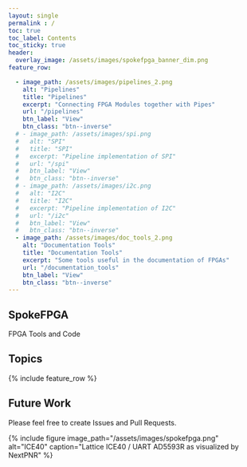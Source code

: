 ```yaml
---
layout: single
permalink : /
toc: true
toc_label: Contents
toc_sticky: true
header:
  overlay_image: /assets/images/spokefpga_banner_dim.png
feature_row:

  - image_path: /assets/images/pipelines_2.png
    alt: "Pipelines"
    title: "Pipelines"
    excerpt: "Connecting FPGA Modules together with Pipes"
    url: "/pipelines"
    btn_label: "View"
    btn_class: "btn--inverse"
  # - image_path: /assets/images/spi.png
  #   alt: "SPI"
  #   title: "SPI"
  #   excerpt: "Pipeline implementation of SPI"
  #   url: "/spi"
  #   btn_label: "View"
  #   btn_class: "btn--inverse"
  # - image_path: /assets/images/i2c.png
  #   alt: "I2C"
  #   title: "I2C"
  #   excerpt: "Pipeline implementation of I2C"
  #   url: "/i2c"
  #   btn_label: "View"
  #   btn_class: "btn--inverse"
  - image_path: /assets/images/doc_tools_2.png
    alt: "Documentation Tools"
    title: "Documentation Tools"
    excerpt: "Some tools useful in the documentation of FPGAs"
    url: "/documentation_tools"
    btn_label: "View"
    btn_class: "btn--inverse"
---
```


## SpokeFPGA

FPGA Tools and Code

## Topics

{% include feature_row %}

## Future Work

Please feel free to create Issues and Pull Requests.

{% include figure image_path="/assets/images/spokefpga.png" alt="ICE40" caption="Lattice ICE40 / UART AD5593R as visualized by NextPNR" %}


